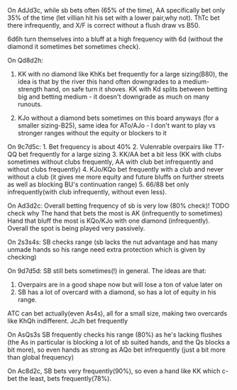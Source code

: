 
On AdJd3c, while sb bets often (65% of the time),  AA specifically bet only 35% of the time (let villian hit his set with a lower pair,why not). ThTc bet there infrequently, and X/F is correct without a flush draw vs B50.

6d6h turn themselves into a bluff at a high frequency with 6d (without the diamond it sometimes bet sometimes check).

On Qd8d2h:

1. KK with no diamond like KhKs  bet frequently for a large sizing(B80), the idea is that by the river this hand often downgrades to a medium-strength hand, on safe turn it shoves.
KK with Kd splits between betting big and betting medium - it doesn't downgrade as much on many runouts.

2. KJo without a diamond bets sometimes on this board anyways (for a smaller sizing-B25), same idea for ATo/AJo - I don't want to play vs stronger ranges without the equity or blockers to it

On 9c7d5c:
	1. Bet frequency is about 40%
	2. Vulenrable overpairs like TT-QQ bet frequently for a large sizing
	3. KK/AA bet a bit less (KK with clubs sometimes without clubs frequently, AA with club bet infrequently and without clubs frequently)
	4. KJo/KQo bet frequently with a club and never without a club (it gives me more equity and future bluffs on further streets as well as blocking BU's continuation range)
	5. 66/88 bet only infrequently(with club infrequently, without even less).

On Ad3d2c:
Overall betting frequency of sb is very low (80% check)! TODO check why
The hand that bets the most is AK (infrequently to sometimes)
Hand that bluff the most is KQo/KJo with one diamond (infrequently). 
Overall the spot is being played very passively.

On 2s3s4s:
SB checks range (sb lacks the nut advantage and has many unmade hands so his range need extra protection which is given by checking)

On 9d7d5d:
SB still bets sometimes(!) in general. The ideas are that:
1. Overpairs are in a good shape now but will lose a ton of value later on
2. SB has a lot of overcard with a diamond, so has a lot of equity in his range.


ATC can bet actually(even As4s), all for a small size, making two overcards like KhQh indifferent.
JcJh bet frequently

On AsQs3s SB frequently checks his range (80%) as he's lacking flushes (the As in particular is blocking a lot of sb suited hands, and the Qs blocks a bit more), so even hands as strong as AQo bet infrequently (just a bit more than global frequency)

On Ac8d2c, SB bets very frequently(90%), so even a hand like KK which c-bet the least, bets frequently(78%).

